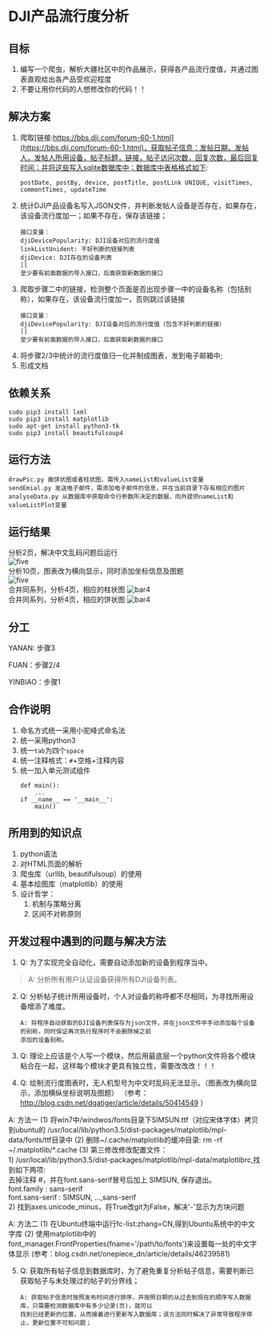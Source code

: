 # DJI产品流行度分析

## 目标
 
1. 编写一个爬虫，解析大疆社区中的作品展示，获得各产品流行度值，并通过图表直观给出各产品受欢迎程度
2. 不要让用你代码的人想修改你的代码！！
 
## 解决方案
 
1. 爬取[链接:https://bbs.dji.com/forum-60-1.html](https://bbs.dji.com/forum-60-1.html)，获取帖子信息：发帖日期，发帖人，发帖人所用设备，帖子标题，链接，帖子访问次数，回复次数，最后回复时间；并将这些写入sqlite数据库中；数据库中表格格式如下:
    ```
    postDate, postBy, device, postTitle, postLink UNIQUE, visitTimes, commentTimes, updateTime
    ```
2. 统计DJI产品设备名写入JSON文件，并判断发帖人设备是否存在，如果存在，该设备流行度加一；如果不存在，保存该链接；
    ```
    接口变量：
    djiDevicePopularity: DJI设备对应的流行度值
    linkListUnident: 不好判断的链接列表
    djiDevice: DJI存在的设备列表
    ||
    至少要有前面数据的导入接口，后面获取新数据的接口
    ```
3. 爬取步骤二中的链接，检测整个页面是否出现步骤一中的设备名称（包括别称），如果存在，该设备流行度加一，否则跳过该链接
    ```
    接口变量：
    djiDevicePopularity: DJI设备对应的流行度值（包含不好判断的链接）
    ||
    至少要有前面数据的导入接口，后面获取新数据的接口
    ```
4. 将步骤2/3中统计的流行度值归一化并制成图表，发到电子邮箱中; 
5. 形成文档

## 依赖关系

    sudo pip3 install lxml
    sudo pip3 install matplotlib
    sudo apt-get install python3-tk
    sudo pip3 install beautifulsoup4
 
## 运行方法

    drawPic.py 画饼状图或者柱状图，需传入nameList和valueList变量
    sendEmial.py 发送电子邮件，需添加电子邮件的信息，并在当前目录下存有相应的图片
    analyseData.py 从数据库中获取命令行参数所决定的数据，向外提供nameList和valueListPlot变量

## 运行结果

分析2页，解决中文乱码问题后运行<br>
![five](https://github.com/labrick/Spider4DJIDrone/blob/master/image/result_2page_CN.png)<br>
分析10页，图表改为横向显示，同时添加坐标信息及图题<br>
![five](https://github.com/labrick/Spider4DJIDrone/blob/master/image/result_10page_CN.png)<br>
合并同系列，分析4页，相应的柱状图
![bar4](https://github.com/labrick/Spider4DJIDrone/blob/master/image/bar_4page_CN.png)<br>
合并同系列，分析4页，相应的饼状图
![bar4](https://github.com/labrick/Spider4DJIDrone/blob/master/image/pie_4page_CN.png)<br>



## 分工
 
YANAN: 步骤3 
 
FUAN：步骤2/4 
 
YINBIAO：步骤1 

## 合作说明
 
1. 命名方式统一采用小驼峰式命名法
2. 统一采用python3
3. 统一`tab`为四个`space`
4. 统一注释格式：`#`+空格+注释内容
5. 统一加入单元测试组件
    ```
    def main():
        ...
    if __name__ == '__main__':
        main()
    ```

## 所用到的知识点

1. python语法
2. 对HTML页面的解析
3. 爬虫库（urllib, beautifulsoup）的使用
4. 基本绘图库（matplotlib）的使用
5. 设计哲学：
    1. 机制与策略分离
    2. 区间不对称原则

## 开发过程中遇到的问题与解决方法

1. Q: 为了实现完全自动化，需要自动添加新的设备到程序当中。

> A: 分析所有用户认证设备获得所有DJI设备列表。

2. Q: 分析帖子统计所用设备时，个人对设备的称呼都不尽相同，为寻找所用设备增添了难度。
    ```
    A: 将程序自动获取的DJI设备列表保存为json文件，并在json文件中手动添加每个设备的别称，同时保证再次执行程序时不会删除掉之前
    添加的设备别称。
    ```
    
3. Q: 理论上应该是个人写一个模块，然后用最底层一个python文件将各个模块粘合在一起，这样每个模块才更具有独立性，需要改改改！！！

4. Q: 绘制流行度图表时，无人机型号为中文时乱码无法显示。（图表改为横向显示，添加横纵坐标说明及图题） 
（参考：http://blog.csdn.net/dgatiger/article/details/50414549 ）

A: 方法一
      (1) 将win7中/windwos/fonts目录下SIMSUN.ttf（对应宋体字体）拷贝到ubuntu的
          /usr/local/lib/python3.5/dist-packages/matplotlib/mpl-data/fonts/ttf目录中
      (2) 删除~/.cache/matplotlib的缓冲目录: rm -rf ~/.matplotlib/\*.cache
      (3) 第三修改修改配置文件：<br>
          1) /usr/local/lib/python3.5/dist-packages/matplotlib/mpl-data/matplotlibrc,找到如下两项:<br>
          去掉注释 #，并在font.sans-serif冒号后加上 SIMSUN, 保存退出。<br>
          font.family         : sans-serif  
          font.sans-serif     : SIMSUN, ...,sans-serif <br>
          2) 找到axes.unicode_minus，将True改git为False，解决'-'显示为方块问题<br>

A: 方法二
      (1) 在Ubuntu终端中运行fc-list:zhang=CN,得到Ubuntu系统中的中文字库
      (2) 使用matplotlib中的font_manager.FrontProperties(fname='/path/to/fonts')来设置每一处的中文字体显示
          (参考：blog.csdn.net/onepiece_dn/article/details/46239581)

5. Q: 获取所有帖子信息到数据库时，为了避免重复分析帖子信息，需要判断已获取帖子与未处理过的帖子的分界线；
    ```
    A: 获取帖子信息时按照发布时间进行排序，并按照日期的从过去到现在的顺序写入数据库，只需要检测数据库中有多少记录(页)，就可以
    找到已经更新的位置，从而接着进行更新写入数据库；该方法同时解决了异常导致程序停止，更新位置不可知问题；
    ```

